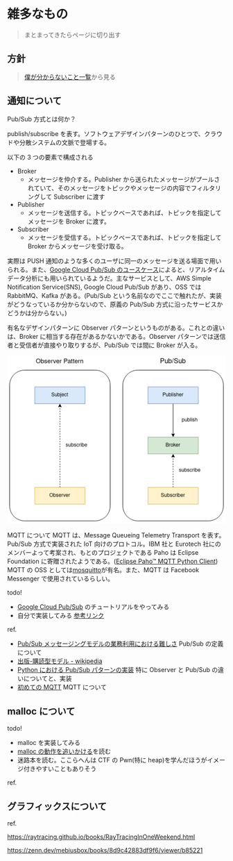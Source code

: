 # 雑多なもの

> まとまってきたらページに切り出す

## 方針

> [僕が分からないこと一覧](https://www.notion.so/4abe82f4ac284f70bab64c77e366fbbe?v=ca4280d1fecd4445bfeeded51c696211)から見る

## 通知について

Pub/Sub 方式とは何か？

publish/subscribe を表す。ソフトウェアデザインパターンのひとつで、クラウドや分散システムの文脈で登場する。

以下の 3 つの要素で構成される

- Broker
  - メッセージを仲介する。Publisher から送られたメッセージがプールされていて、そのメッセージをトピックやメッセージの内容でフィルタリングして Subscriber に渡す
- Publisher
  - メッセージを送信する。トピックベースであれば、トピックを指定してメッセージを Broker に渡す。
- Subscriber
  - メッセージを受信する。トピックベースであれば、トピックを指定して Broker からメッセージを受け取る。

実際は PUSH 通知のような多くのユーザに同一のメッセージを送る場面で用いられる。また、[Google Cloud Pub/Sub のユースケース](https://cloud.google.com/pubsub?hl=ja)によると、リアルタイムデータ分析にも用いられているようだ。主なサービスとして、AWS Simple Notification Service(SNS), Google Cloud Pub/Sub があり、OSS では RabbitMQ、Kafka がある。(Pub/Sub という名前なのでここで触れたが、実装がどうなっているか分からないので、原義の Pub/Sub 方式に沿ったサービスかどうかは分からない。)

有名なデザインパターンに Observer パターンというものがある。これとの違いは、Broker に相当する存在があるかないかである。Observer パターンでは送信者と受信者が直接やり取りするが、Pub/Sub では間に Broker が入る。

![pub/sub vs observer](./pubsub-1.png)

MQTT について
MQTT は、Message Queueing Telemetry Transport を表す。Pub/Sub 方式で実装された IoT 向けのプロトコル。IBM 社と Eurotech 社にのメンバーよって考案され、もとのプロジェクトである Paho は Eclipse Foundation に寄贈されたようである。([Eclipse Paho™ MQTT Python Client](https://github.com/eclipse/paho.mqtt.python)) MQTT の OSS としては[mosquitto](https://github.com/eclipse/mosquitto)が有名。また、MQTT は Facebook Messenger で使用されているらしい。

todo!

- [Google Cloud Pub/Sub](https://cloud.google.com/pubsub?hl=ja) のチュートリアルをやってみる
- 自分で実装してみる [参考リンク](https://dev.to/mandrewcito/lazy-pub-sub-python-implementation-3fi8)

ref.

- [Pub/Sub メッセージングモデルの業務利用における難しさ](https://qiita.com/TakaakiOtomo/items/badba239ade07c4ea59f) Pub/Sub の定義について
- [出版-購読型モデル - wikipedia](https://ja.wikipedia.org/wiki/%E5%87%BA%E7%89%88-%E8%B3%BC%E8%AA%AD%E5%9E%8B%E3%83%A2%E3%83%87%E3%83%AB)
- [Python における Pub/Sub パターンの実装](https://webty.jp/staffblog/production/post-3328/) 特に Observer と Pub/Sub の違いについてと、実装
- [初めての MQTT](https://gist.github.com/voluntas/89000a06a7b79f1230ab) MQTT について

## malloc について

todo!

- malloc を実装してみる
- [malloc の動作を追いかける](https://qiita.com/kaityo256/items/9e78b507940b2292bf79)を読む
- 迷路本を読む。ここらへんは CTF の Pwn(特に heap)を学んだほうがイメージ付きやすいこともありそう

ref.

## グラフィックスについて

ref.

https://raytracing.github.io/books/RayTracingInOneWeekend.html

https://zenn.dev/mebiusbox/books/8d9c42883df9f6/viewer/b85221
